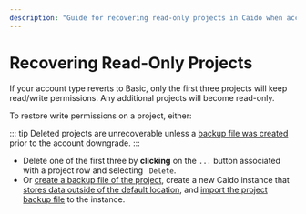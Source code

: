 ```yaml
---
description: "Guide for recovering read-only projects in Caido when account types revert to Basic, including project deletion and backup restoration methods."
---
```


# Recovering Read-Only Projects

If your account type reverts to Basic, only the first three projects will keep read/write permissions. Any additional projects will become read-only.

To restore write permissions on a project, either:

::: tip
Deleted projects are unrecoverable unless a [backup file was created](/guides/projects_backups.md) prior to the account downgrade.
:::

- Delete one of the first three by **clicking** on the `...` button associated with a project row and selecting <code><Icon icon="fas fa-trash" /> Delete</code>.
- Or [create a backup file of the project](/guides/projects_backups.md), create a new Caido instance that [stores data outside of the default location](/guides/data_location.md), and [import the project backup file](/guides/projects_backups.md) to the instance.
